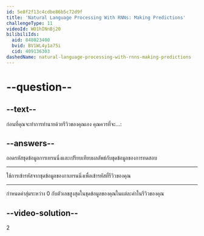 ```yaml
---
id: 5e8f2f13c4cdbe86b5c72d9f
title: 'Natural Language Processing With RNNs: Making Predictions'
challengeType: 11
videoId: WO1hINnBj20
bilibiliIds:
  aid: 848023400
  bvid: BV1WL4y1a75i
  cid: 409136303
dashedName: natural-language-processing-with-rnns-making-predictions
---
```


# --question--

## --text--

ก่อนที่คุณจะทำการทำนายด้วยรีวิวของคุณเอง คุณควรที่จะ...:

## --answers--

ถอดรหัสชุดข้อมูลการเทรนนิ่งและเปรียบเทียบผลลัพธ์กับชุดข้อมูลของการทดสอบ

---

ใช้การเข้ารหัสจากชุดข้อมูลของกาเทรนนิ่งเพื่อเข้ารหัสที่รีวิวของคุณ

---

กำหนดค่าสุ่มระหว่าง 0 กับตัวเลขสูงสุดในชุดข้อมูลของคุณในแต่ละคำในรีวิวของคุณ

## --video-solution--

2

